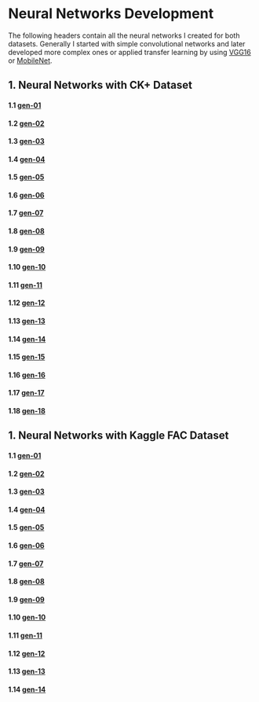 # Neural Networks Development

The following headers contain all the neural networks I created for both datasets. Generally I started with simple convolutional networks and later developed more complex ones or applied transfer learning by using [VGG16](https://keras.io/api/applications/vgg/) or [MobileNet](https://keras.io/api/applications/mobilenet/).

## 1. Neural Networks with CK+ Dataset

#### 1.1 [gen-01](https://github.com/Salah-Akil/emotion-recognition/blob/main/archive/CK%2B/gen_01/ck_network_v1.ipynb)
#### 1.2 [gen-02](https://github.com/Salah-Akil/emotion-recognition/blob/main/archive/CK%2B/gen_02/ck_network_v2.ipynb)
#### 1.3 [gen-03](https://github.com/Salah-Akil/emotion-recognition/blob/main/archive/CK%2B/gen_03/ck_network_v3.ipynb)
#### 1.4 [gen-04](https://github.com/Salah-Akil/emotion-recognition/blob/main/archive/CK%2B/gen_04/ck_network_v4.ipynb)
#### 1.5 [gen-05](https://github.com/Salah-Akil/emotion-recognition/blob/main/archive/CK%2B/gen_05/ck_network_v5.ipynb)
#### 1.6 [gen-06](https://github.com/Salah-Akil/emotion-recognition/blob/main/archive/CK%2B/gen_06/ck_network_v6.ipynb)
#### 1.7 [gen-07](https://github.com/Salah-Akil/emotion-recognition/blob/main/archive/CK%2B/gen_07/ck_network_v7.ipynb)
#### 1.8 [gen-08](https://github.com/Salah-Akil/emotion-recognition/blob/main/archive/CK%2B/gen_08/ck_network_v8.ipynb)
#### 1.9 [gen-09](https://github.com/Salah-Akil/emotion-recognition/blob/main/archive/CK%2B/gen_09/ck_network_v9.ipynb)
#### 1.10 [gen-10](https://github.com/Salah-Akil/emotion-recognition/blob/main/archive/CK%2B/gen_10/ck_network_v10.ipynb)
#### 1.11 [gen-11](https://github.com/Salah-Akil/emotion-recognition/blob/main/archive/CK%2B/gen_11/ck_network_v11.ipynb)
#### 1.12 [gen-12](https://github.com/Salah-Akil/emotion-recognition/blob/main/archive/CK%2B/gen_12/ck_network_v12.ipynb)
#### 1.13 [gen-13](https://github.com/Salah-Akil/emotion-recognition/blob/main/archive/CK%2B/gen_13/ck_network_v13.ipynb)
#### 1.14 [gen-14](https://github.com/Salah-Akil/emotion-recognition/blob/main/archive/CK%2B/gen_14/ck_network_v14.ipynb)
#### 1.15 [gen-15](https://github.com/Salah-Akil/emotion-recognition/blob/main/archive/CK%2B/gen_15/ck_network_v15.ipynb)
#### 1.16 [gen-16](https://github.com/Salah-Akil/emotion-recognition/blob/main/archive/CK%2B/gen_16/ck_network_v16.ipynb)
#### 1.17 [gen-17](https://github.com/Salah-Akil/emotion-recognition/blob/main/archive/CK%2B/gen_17/ck_network_v17.ipynb)
#### 1.18 [gen-18](https://github.com/Salah-Akil/emotion-recognition/blob/main/archive/CK%2B/gen_18/ck_network_v18.ipynb)

## 1. Neural Networks with Kaggle FAC Dataset

#### 1.1 [gen-01](https://github.com/Salah-Akil/emotion-recognition/blob/main/archive/Kaggle/gen_01/kaggle_network_v1.ipynb)
#### 1.2 [gen-02](https://github.com/Salah-Akil/emotion-recognition/blob/main/archive/Kaggle/gen_02/kaggle_network_v2.ipynb)
#### 1.3 [gen-03](https://github.com/Salah-Akil/emotion-recognition/blob/main/archive/Kaggle/gen_03/kaggle_network_v3.ipynb)
#### 1.4 [gen-04](https://github.com/Salah-Akil/emotion-recognition/blob/main/archive/Kaggle/gen_04/kaggle_network_v4.ipynb)
#### 1.5 [gen-05](https://github.com/Salah-Akil/emotion-recognition/blob/main/archive/Kaggle/gen_05/kaggle_network_v5.ipynb)
#### 1.6 [gen-06](https://github.com/Salah-Akil/emotion-recognition/blob/main/archive/Kaggle/gen_06/kaggle_network_v6.ipynb)
#### 1.7 [gen-07](https://github.com/Salah-Akil/emotion-recognition/blob/main/archive/Kaggle/gen_07/kaggle_network_v7.ipynb)
#### 1.8 [gen-08](https://github.com/Salah-Akil/emotion-recognition/blob/main/archive/Kaggle/gen_08/kaggle_network_v8.ipynb)
#### 1.9 [gen-09](https://github.com/Salah-Akil/emotion-recognition/blob/main/archive/Kaggle/gen_09/kaggle_network_v9.ipynb)
#### 1.10 [gen-10](https://github.com/Salah-Akil/emotion-recognition/blob/main/archive/Kaggle/gen_10/kaggle_network_v10.ipynb)
#### 1.11 [gen-11](https://github.com/Salah-Akil/emotion-recognition/blob/main/archive/Kaggle/gen_11/kaggle_network_v11.ipynb)
#### 1.12 [gen-12](https://github.com/Salah-Akil/emotion-recognition/blob/main/archive/Kaggle/gen_12/kaggle_network_v12.ipynb)
#### 1.13 [gen-13](https://github.com/Salah-Akil/emotion-recognition/blob/main/archive/Kaggle/gen_13/kaggle_network_v13.ipynb)
#### 1.14 [gen-14](https://github.com/Salah-Akil/emotion-recognition/blob/main/archive/Kaggle/gen_14/kaggle_network_v14.ipynb)
